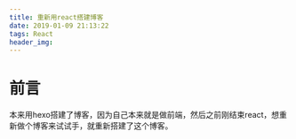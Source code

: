 ```yaml
---
title: 重新用react搭建博客
date: 2019-01-09 21:13:22
tags: React
header_img: 
---
```


# 前言

本来用hexo搭建了博客，因为自己本来就是做前端，然后之前刚结束react，想重新做个博客来试试手，就重新搭建了这个博客。
